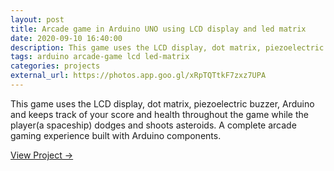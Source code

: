 ```yaml
---
layout: post
title: Arcade game in Arduino UNO using LCD display and led matrix
date: 2020-09-10 16:40:00
description: This game uses the LCD display, dot matrix, piezoelectric buzzer, Arduino and keeps track of your score and health throughout the game while the player dodges and shoots asteroids.
tags: arduino arcade-game lcd led-matrix
categories: projects
external_url: https://photos.app.goo.gl/xRpTQTtkF7zxz7UPA
---
```


This game uses the LCD display, dot matrix, piezoelectric buzzer, Arduino and keeps track of your score and health throughout the game while the player(a spaceship) dodges and shoots asteroids. A complete arcade gaming experience built with Arduino components.

[View Project →](https://photos.app.goo.gl/xRpTQTtkF7zxz7UPA)